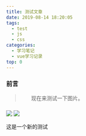 ```yaml
---
title: 测试文章
date: 2019-08-14 18:20:05
tags: 
  - test
  - js
  - css
categories: 
  - 学习笔记
  - vue学习记录
top: 0
---
```

### 前言
> &nbsp;&nbsp;&nbsp;&nbsp;&nbsp;&nbsp;&nbsp;现在来测试一下图片。
<!-- more -->
### 
<img src="/images/lm.jpg">
<img src="./images/lm.jpg">

这是一个新的测试
### 

###
